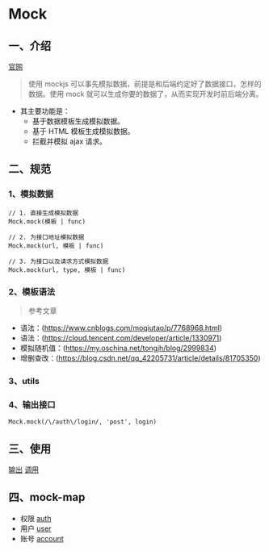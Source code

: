 # Mock

## 一、介绍

[官网](http://mockjs.com/)

> 使用 mockjs 可以事先模拟数据，前提是和后端约定好了数据接口，怎样的数据。使用 mock 就可以生成你要的数据了，从而实现开发时前后端分离。

- 其主要功能是：
  - 基于数据模板生成模拟数据。
  - 基于 HTML 模板生成模拟数据。
  - 拦截并模拟 ajax 请求。

## 二、规范

### 1、模拟数据

```es6
// 1. 直接生成模拟数据
Mock.mock(模板 | func)

// 2. 为接口地址模拟数据
Mock.mock(url, 模板 | func)

// 3. 为接口以及请求方式模拟数据
Mock.mock(url, type, 模板 | func)
```

### 2、模板语法

> 参考文章

- 语法：(https://www.cnblogs.com/moqiutao/p/7768968.html)
- 语法：(https://cloud.tencent.com/developer/article/1330971)
- 模拟随机值：(https://my.oschina.net/tongjh/blog/2999834)
- 增删查改：(https://blog.csdn.net/qq_42205731/article/details/81705350)

### 3、utils

[](./util.js)

### 4、输出接口

```es6
Mock.mock(/\/auth\/login/, 'post', login)
```

## 三、使用

[输出](./index.js)
[调用](./../main.js)

## 四、mock-map

- 权限 [auth](./services/auth.js)
- 用户 [user](./services/user.js)
- 账号 [account](./services/account.js)
